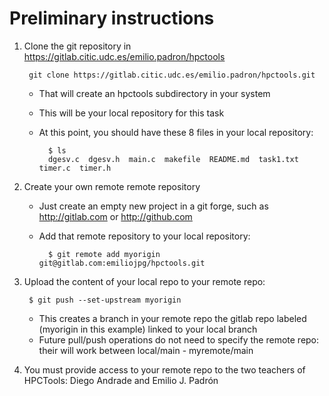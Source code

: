 # Preliminary instructions

1. Clone the git repository in https://gitlab.citic.udc.es/emilio.padron/hpctools

        git clone https://gitlab.citic.udc.es/emilio.padron/hpctools.git

    + That will create an hpctools subdirectory in your system
    + This will be your local repository for this task
    + At this point, you should have these 8 files in your local repository:

            $ ls
            dgesv.c  dgesv.h  main.c  makefile  README.md  task1.txt  timer.c  timer.h

2. Create your own remote remote repository

    - Just create an empty new project in a git forge, such as
      http://gitlab.com or http://github.com

    - Add that remote repository to your local repository:

            $ git remote add myorigin git@gitlab.com:emiliojpg/hpctools.git

3. Upload the content of your local repo to your remote repo:

        $ git push --set-upstream myorigin

    + This creates a branch in your remote repo the gitlab repo
      labeled (myorigin in this example) linked to your local branch
    + Future pull/push operations do not need to specify the remote
      repo: their will work between local/main - myremote/main

4. You must provide access to your remote repo to the two teachers of
    HPCTools: Diego Andrade and Emilio J. Padrón
